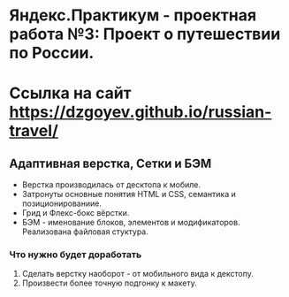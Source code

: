 # Яндекс.Практикум - проектная работа №3: Проект о путешествии по России.
# Ссылка на сайт https://dzgoyev.github.io/russian-travel/
## Адаптивная верстка, Сетки и БЭМ

- Верстка производилась от десктопа к мобиле.
- Затронуты основные понятия HTML и CSS, семантика и позиционированиие.
- Грид и Флекс-бокс вёрстки.
- БЭМ - именование блоков, элементов и модификаторов. Реализована файловая стуктура.

### Что нужно будет доработать

1. Сделать верстку наоборот - от мобильного вида к декстопу.
2. Произвести более точную подгонку к макету.
